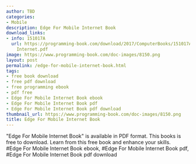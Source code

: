 ```yaml
---
author: TBD
categories:
- Mobile
description: Edge For Mobile Internet Book
download_links:
- info: 151017A
  url: https://programming-book.com/download/2017/ComputerBooks/151017A/Edge For Mobile
    Internet.pdf
image: https://www.programming-book.com/doc-images/8150.png
layout: post
permalink: /edge-for-mobile-internet-book.html
tags:
- free book download
- free pdf download
- free programming ebook
- pdf free
- Edge For Mobile Internet Book ebook
- Edge For Mobile Internet Book pdf
- Edge For Mobile Internet Book pdf download
thumbnail_url: https://www.programming-book.com/doc-images/8150.png
title: Edge For Mobile Internet Book
---
```


 
<div class="item-desc text-justify">
  "Edge For Mobile Internet Book" is available in PDF format. This books is free to download. Learn from this free book and enhance your skills.
  <br>
  #Edge For Mobile Internet Book ebook, #Edge For Mobile Internet Book pdf, #Edge For Mobile Internet Book pdf download
</div>